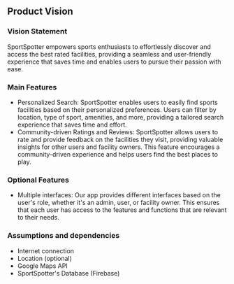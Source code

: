 ## Product Vision

### Vision Statement

SportSpotter empowers sports enthusiasts to effortlessly discover and access the best rated facilities, providing a seamless and user-friendly experience that saves time and enables users to pursue their passion with ease.


### Main Features

 - Personalized Search: SportSpotter enables users to easily find sports facilities based on their personalized preferences. Users can filter by location, type of sport, amenities, and more, providing a tailored search experience that saves time and effort.
 - Community-driven Ratings and Reviews: SportSpotter allows users to rate and provide feedback on the facilities they visit, providing valuable insights for other users and facility owners. This feature encourages a community-driven experience and helps users find the best places to play.

 ### Optional Features

  - Multiple interfaces: Our app provides different interfaces based on the user's role, whether it's an admin, user, or facility owner. This ensures that each user has access to the features and functions that are relevant to their needs.

### Assumptions and dependencies

- Internet connection
- Location (optional)
- Google Maps API
- SportSpotter's Database (Firebase)